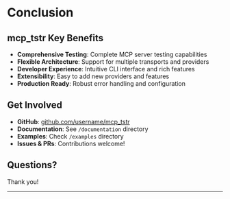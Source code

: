 # Conclusion

## mcp_tstr Key Benefits

- **Comprehensive Testing**: Complete MCP server testing capabilities
- **Flexible Architecture**: Support for multiple transports and providers
- **Developer Experience**: Intuitive CLI interface and rich features
- **Extensibility**: Easy to add new providers and features
- **Production Ready**: Robust error handling and configuration

## Get Involved

- **GitHub**: [github.com/username/mcp_tstr](https://github.com/username/mcp_tstr)
- **Documentation**: See `/documentation` directory
- **Examples**: Check `/examples` directory
- **Issues & PRs**: Contributions welcome!

## Questions?

Thank you!

---
